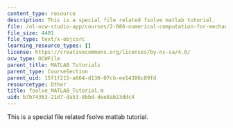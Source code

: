 ```yaml
---
content_type: resource
description: This is a special file related fsolve matlab tutorial.
file: /ol-ocw-studio-app/courses/2-086-numerical-computation-for-mechanical-engineers-spring-2013/b7b7436321d7da538bbddee8ab23ddc4_fsolve_MATLAB_Tutorial.m
file_size: 4401
file_type: text/x-objcsrc
learning_resource_types: []
license: https://creativecommons.org/licenses/by-nc-sa/4.0/
ocw_type: OCWFile
parent_title: MATLAB Tutorials
parent_type: CourseSection
parent_uid: 15f1f215-a664-d130-07cb-ee14386c89fd
resourcetype: Other
title: fsolve_MATLAB_Tutorial.m
uid: b7b74363-21d7-da53-8bbd-dee8ab23ddc4
---
```

This is a special file related fsolve matlab tutorial.